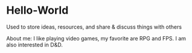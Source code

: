 # Hello-World
Used to store ideas, resources, and share & discuss things with others

About me: I like playing video games, my favorite are RPG and FPS. I am also interested in D&D.
